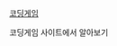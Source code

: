 [코딩게임](https://www.codingame.com/training/easy/onboarding "https://www.codingame.com/training/easy/onboarding")

코딩게임 사이트에서 알아보기